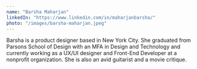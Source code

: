 ```yaml
---
name: "Barsha Maharjan"
linkedIn: "https://www.linkedin.com/in/maharjanbarsha/"
photo: "/images/barsha-maharjan.jpeg"
---
```


Barsha is a product designer based in New York City. She graduated from Parsons School of Design with an MFA in Design and Technology and currently working as a UX/UI designer and Front-End Developer at a nonprofit organization. She is also an avid guitarist and a movie critique.
